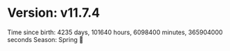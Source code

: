 # Version: v11.7.4
Time since birth: 4235 days, 101640 hours, 6098400 minutes, 365904000 seconds
Season: Spring 🌸

